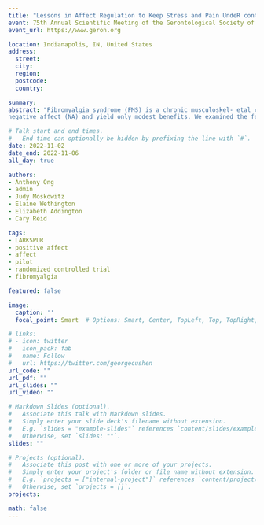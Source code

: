 ```yaml
---
title: "Lessons in Affect Regulation to Keep Stress and Pain UndeR control (LARKSPUR): Design of a randomized controlled trial to increase positive affect in middle-aged and older adults with fibromyalgia"
event: 75th Annual Scientific Meeting of the Gerontological Society of America
event_url: https://www.geron.org

location: Indianapolis, IN, United States
address:
  street:
  city:
  region:
  postcode:
  country:

summary:
abstract: "Fibromyalgia syndrome (FMS) is a chronic musculoskel- etal condition characterized by widespread pain, impaired physical functioning, and deficits in positive affect (PA). Standard behavioral therapies for FMS focus on reducing
negative affect (NA) and yield only modest benefits. We examined the feasibility, acceptability and preliminary effi- cacy of a 6-week, online, PA-enhancing intervention, entitled: Lessons in Affect Regulation to Keep Stress and Pain UndeR control (LARKSPUR). We enrolled participants from one large health system in New York City and ResearchMatch. Ninety-five FMS patients were randomized to LARKSPUR or a neutral emotion reporting arm. Results to date indicate that LARKSPUR is feasible: recruitment (82%), retention (93%); and acceptable: mean satisfaction score on 1-10 scale (9.4, SD=1.2). Planned efficacy analyses will evaluate treatment effects on pain intensity and interference, depressive symp- toms, and stress appraisals. If effective, LARKSPUR will lay the foundation for understanding how behavioral treatments for FMS can be optimized through PA enhancement."

# Talk start and end times.
#   End time can optionally be hidden by prefixing the line with `#`.
date: 2022-11-02
date_end: 2022-11-06
all_day: true

authors:
- Anthony Ong
- admin
- Judy Moskowitz
- Elaine Wethington
- Elizabeth Addington
- Cary Reid

tags:
- LARKSPUR
- positive affect
- affect
- pilot
- randomized controlled trial
- fibromyalgia

featured: false

image:
  caption: ''
  focal_point: Smart  # Options: Smart, Center, TopLeft, Top, TopRight, Left, Right, BottomLeft, Bottom, BottomRight

# links:
# - icon: twitter
#   icon_pack: fab
#   name: Follow
#   url: https://twitter.com/georgecushen
url_code: ""
url_pdf: ""
url_slides: ""
url_video: ""

# Markdown Slides (optional).
#   Associate this talk with Markdown slides.
#   Simply enter your slide deck's filename without extension.
#   E.g. `slides = "example-slides"` references `content/slides/example-slides.md`.
#   Otherwise, set `slides: ""`.
slides: ""

# Projects (optional).
#   Associate this post with one or more of your projects.
#   Simply enter your project's folder or file name without extension.
#   E.g. `projects = ["internal-project"]` references `content/project/deep-learning/index.md`.
#   Otherwise, set `projects = []`.
projects:

math: false
---
```

